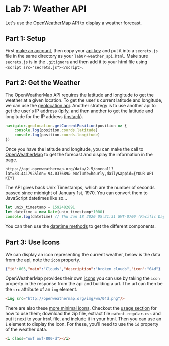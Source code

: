 

# Lab 7: Weather API

Let's use the [OpenWeatherMap API](https://openweathermap.org/api/one-call-api) to display a weather forecast.

## Part 1: Setup

First [make an account](https://openweathermap.org/register), then copy your [api key](https://home.openweathermap.org/api_keys) and put it into a `secrets.js` file in the same directory as your `lab07-weather_api.html`. Make sure `secrets.js` is in the `.gitignore` and then add it to your html file using `<script src="secrets.js"></script>`.


## Part 2: Get the Weather

The OpenWeatherMap API requires the latitude and longitude to get the weather at a given location. To get the user's current latitude and longitude, we can use the [geolocation api](https://www.w3schools.com/html/html5_geolocation.asp). Another strategy is to use another api to get the user's IP address ([ipify](https://www.ipify.org/), and then another to get the latitude and longitude for the IP address ([ipstack](https://ipstack.com/documentation)).

```javascript
navigator.geolocation.getCurrentPosition(position => {
    console.log(position.coords.latitude)
    console.log(position.coords.longitude)
})
```

Once you have the latitude and longitude, you can make the call to [OpenWeatherMap](https://openweathermap.org/api/one-call-api) to get the forecast and display the information in the page.


`https://api.openweathermap.org/data/2.5/onecall?lat=33.441792&lon=-94.037689&
exclude=hourly,daily&appid={YOUR API KEY}`


The API gives back Unix Timestamps, which are the number of seconds passed since midnight of January 1st, 1970. You can convert them to JavaScript datetimes like so...

```javascript
let unix_timestamp = 1592482891
let datetime = new Date(unix_timestamp*1000)
console.log(datetime) // Thu Jun 18 2020 05:21:31 GMT-0700 (Pacific Daylight Time)
```

You can then use the [datetime methods](https://developer.mozilla.org/en-US/docs/Web/JavaScript/Reference/Global_Objects/Date#Examples) to get the different components.


## Part 3: Use Icons

We can display an icon representing the current weather, below is the data from the api, note the `icon` property.

```json
{"id":803,"main":"Clouds","description":"broken clouds","icon":"04d"}
```

OpenWeatherMap provides their own [icons](https://openweathermap.org/weather-conditions#Icon-list) you can use by taking the `icon` property in the response from the api and building a url. The url can then be the `src` attribute of an `img` element.

```html
<img src="http://openweathermap.org/img/wn/04d.png"/>
```

There are also these [more minimal icons](https://websygen.github.io/owfont/). Checkout the [usage section](https://websygen.github.io/owfont/#usage) for how to use them; download the zip file, extract file `owfont-regular.css` and put it next to your `html` file, and include it in your html. Then you can use an `i` element to display the icon. For these, you'll need to use the `id` property of the weather data.

```html
<i class="owf owf-800-d"></i>
```
